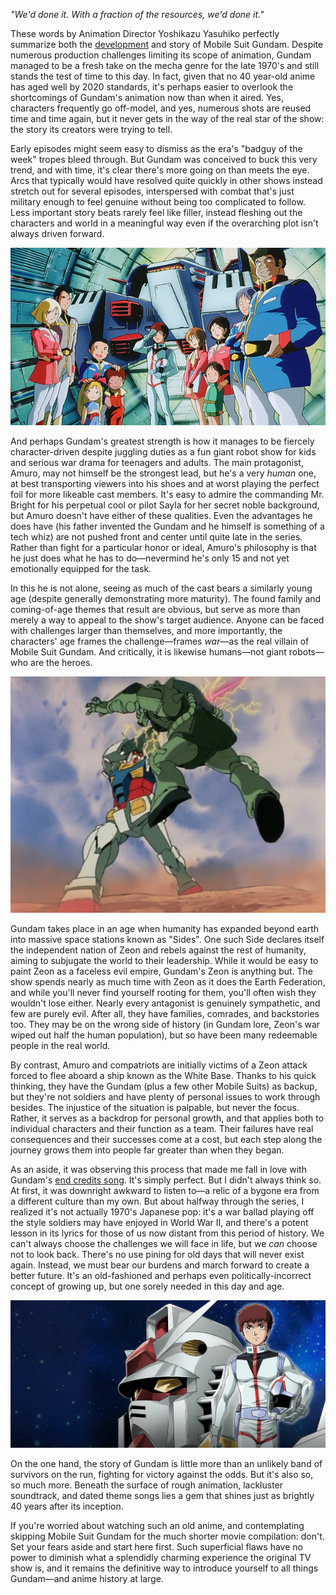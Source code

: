 <!--t Mobile Suit Gundam is why you shouldn&#039;t be afraid to try old things t-->
<!--d &quot;We&#039;d done it. With a fraction of the resources, we&#039;d done it.&quot; These words by Animation Director Yoshikazu Yasuhiko perfectly summarize d-->
<!--tag culture,anime tag-->
<!--image /content/images/20210312133312-gundam-banner.png image-->

*"We'd done it. With a fraction of the resources, we'd done it."*

These words by Animation Director Yoshikazu Yasuhiko perfectly summarize both the [development](https://www.youtube.com/watch?v=7N6MAP_1z_k) and story of Mobile Suit Gundam. Despite numerous production challenges limiting its scope of animation, Gundam managed to be a fresh take on the mecha genre for the late 1970's and still stands the test of time to this day. In fact, given that no 40 year-old anime has aged well by 2020 standards, it's perhaps easier to overlook the shortcomings of Gundam's animation now than when it aired. Yes, characters frequently go off-model, and yes, numerous shots are reused time and time again, but it never gets in the way of the real star of the show: the story its creators were trying to tell.

Early episodes might seem easy to dismiss as the era's "badguy of the week" tropes bleed through. But Gundam was conceived to buck this very trend, and with time, it's clear there's more going on than meets the eye. Arcs that typically would have resolved quite quickly in other shows instead stretch out for several episodes, interspersed with combat that's just military enough to feel genuine without being too complicated to follow. Less important story beats rarely feel like filler, instead fleshing out the characters and world in a meaningful way even if the overarching plot isn't always driven forward.

![The surprisingly memorable cast of Mobile Suit Gundam](/content/images/20210312132802-gundam0079feat.jpg)

And perhaps Gundam's greatest strength is how it manages to be fiercely character-driven despite juggling duties as a fun giant robot show for kids and serious war drama for teenagers and adults. The main protagonist, Amuro, may not himself be the strongest lead, but he's a very *human* one, at best transporting viewers into his shoes and at worst playing the perfect foil for more likeable cast members. It's easy to admire the commanding Mr. Bright for his perpetual cool or pilot Sayla for her secret noble background, but Amuro doesn't have either of these qualities. Even the advantages he does have (his father invented the Gundam and he himself is something of a tech whiz) are not pushed front and center until quite late in the series. Rather than fight for a particular honor or ideal, Amuro's philosophy is that he just does what he has to do—nevermind he's only 15 and not yet emotionally equipped for the task.

In this he is not alone, seeing as much of the cast bears a similarly young age (despite generally demonstrating more maturity). The found family and coming-of-age themes that result are obvious, but serve as more than merely a way to appeal to the show's target audience. Anyone can be faced with challenges larger than themselves, and more importantly, the characters' age frames the challenge—frames *war*—as the real villain of Mobile Suit Gundam. And critically, it is likewise humans—not giant robots—who are the heroes.

![Mobile Suit Gundam may be about giant robots, but it has a human heart](/content/images/20210312133609-gundam-zaku-fight.jpg)

Gundam takes place in an age when humanity has expanded beyond earth into massive space stations known as "Sides". One such Side declares itself the independent nation of Zeon and rebels against the rest of humanity, aiming to subjugate the world to their leadership. While it would be easy to paint Zeon as a faceless evil empire, Gundam's Zeon is anything but. The show spends nearly as much time with Zeon as it does the Earth Federation, and while you'll never find yourself rooting for them, you'll often wish they wouldn't lose either. Nearly every antagonist is genuinely sympathetic, and few are purely evil. After all, they have families, comrades, and backstories too. They may be on the wrong side of history (in Gundam lore, Zeon's war wiped out half the human population), but so have been many redeemable people in the real world.

By contrast, Amuro and compatriots are initially victims of a Zeon attack forced to flee aboard a ship known as the White Base. Thanks to his quick thinking, they have the Gundam (plus a few other Mobile Suits) as backup, but they're not soldiers and have plenty of personal issues to work through besides. The injustice of the situation is palpable, but never the focus. Rather, it serves as a backdrop for personal growth, and that applies both to individual characters and their function as a team. Their failures have real consequences and their successes come at a cost, but each step along the journey grows them into people far greater than when they began.

As an aside, it was observing this process that made me fall in love with Gundam's [end credits song](https://youtu.be/68JhJoxhBtk). It's simply perfect. But I didn't always think so. At first, it was downright awkward to listen to—a relic of a bygone era from a different culture than my own. But about halfway through the series, I realized it's not actually 1970's Japanese pop: it's a war ballad playing off the style soldiers may have enjoyed in World War II, and there's a potent lesson in its lyrics for those of us now distant from this period of history. We can't always choose the challenges we will face in life, but we *can* choose not to look back. There's no use pining for old days that will never exist again. Instead, we must bear our burdens and march forward to create a better future. It's an old-fashioned and perhaps even politically-incorrect concept of growing up, but one sorely needed in this day and age.

![Amuro Ray and the Gundam](/content/images/20210312132725-gundam-hero-banner.jpg)

On the one hand, the story of Gundam is little more than an unlikely band of survivors on the run, fighting for victory against the odds. But it's also so, so much more. Beneath the surface of rough animation, lackluster soundtrack, and dated theme songs lies a gem that shines just as brightly 40 years after its inception.

If you're worried about watching such an old anime, and contemplating skipping Mobile Suit Gundam for the much shorter movie compilation: don't. Set your fears aside and start here first. Such superficial flaws have no power to diminish what a splendidly charming experience the original TV show is, and it remains the definitive way to introduce yourself to all things Gundam—and anime history at large.